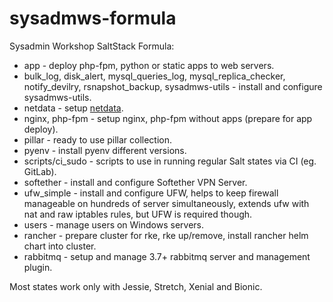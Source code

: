 # sysadmws-formula
Sysadmin Workshop SaltStack Formula:
- app - deploy php-fpm, python or static apps to web servers.
- bulk_log, disk_alert, mysql_queries_log, mysql_replica_checker, notify_devilry, rsnapshot_backup, sysadmws-utils - install and configure sysadmws-utils.
- netdata - setup [netdata](https://github.com/firehol/netdata).
- nginx, php-fpm - setup nginx, php-fpm without apps (prepare for app deploy).
- pillar - ready to use pillar collection.
- pyenv - install pyenv different versions.
- scripts/ci_sudo - scripts to use in running regular Salt states via CI (eg. GitLab).
- softether - install and configure Softether VPN Server.
- ufw_simple - install and configure UFW, helps to keep firewall manageable on hundreds of server simultaneously, extends ufw with nat and raw iptables rules, but UFW is required though.
- users - manage users on Windows servers.
- rancher - prepare cluster for rke, rke up/remove, install rancher helm chart into cluster.
- rabbitmq - setup and manage 3.7+ rabbitmq server and management plugin.

Most states work only with Jessie, Stretch, Xenial and Bionic.
